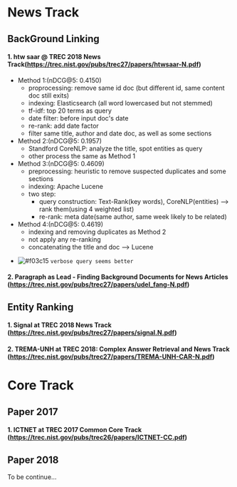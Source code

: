 News Track
=====================
## BackGround Linking
#### 1. htw saar @ TREC 2018 News Track(https://trec.nist.gov/pubs/trec27/papers/htwsaar-N.pdf) 
* Method 1:(nDCG@5: 0.4150) 
	* proprocessing: remove same id doc (but different id, same content doc still exits)
	* indexing: Elasticsearch (all word lowercased but not stemmed)
	* tf-idf: top 20 terms as query
	* date filter: before input doc's date 
	* re-rank: add date factor
	* filter same title, author and date doc, as well as some sections
* Method 2:(nDCG@5: 0.1957) 
	* Standford CoreNLP: analyze the title, spot entities as query
	* other process the same as Method 1
* Method 3:(nDCG@5: 0.4609) 
	* preprocessing: heuristic to remove suspected duplicates and some sections
	* indexing: Apache Lucene
	* two step:
		* query construction: Text-Rank(key words), CoreNLP(entities) --> rank them(using 4 weighted list)
		* re-rank: meta date(same author, same week likely to be related)
* Method 4:(nDCG@5: 0.4619) 
	* indexing and removing duplicates as Method 2
	* not apply any re-ranking
	* concatenating the title and doc --> Lucene

- ![#f03c15](https://placehold.it/15/f03c15/000000?text=+) `verbose query seems better` 



#### 2. Paragraph as Lead - Finding Background Documents for News Articles (https://trec.nist.gov/pubs/trec27/papers/udel_fang-N.pdf)




## Entity Ranking
#### 1. Signal at TREC 2018 News Track (https://trec.nist.gov/pubs/trec27/papers/signal.N.pdf)

#### 2. TREMA-UNH at TREC 2018: Complex Answer Retrieval and News Track (https://trec.nist.gov/pubs/trec27/papers/TREMA-UNH-CAR-N.pdf)




Core Track
=====================
## Paper 2017
#### 1. ICTNET at TREC 2017 Common Core Track (https://trec.nist.gov/pubs/trec26/papers/ICTNET-CC.pdf)

## Paper 2018
To be continue...

